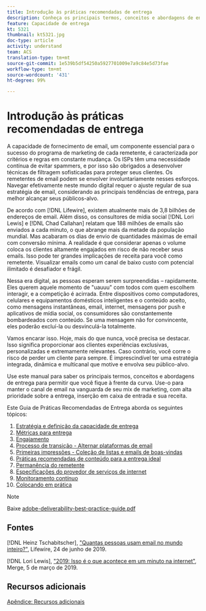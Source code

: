 ```yaml
---
title: Introdução às práticas recomendadas de entrega
description: Conheça os principais termos, conceitos e abordagens de entrega para garantir o sucesso do seu programa de marketing.
feature: Capacidade de entrega
kt: 5321
thumbnail: kt5321.jpg
doc-type: article
activity: understand
team: ACS
translation-type: tm+mt
source-git-commit: 1e539b5df54250a5927701009e7a9c84e5d73fae
workflow-type: tm+mt
source-wordcount: '431'
ht-degree: 99%

---
```



# Introdução às práticas recomendadas de entrega

A capacidade de fornecimento de email, um componente essencial para o sucesso do programa de marketing de cada remetente, é caracterizada por critérios e regras em constante mudança. Os ISPs têm uma necessidade contínua de evitar spammers, e por isso são obrigados a desenvolver técnicas de filtragem sofisticadas para proteger seus clientes. Os remetentes de email podem se envolver involuntariamente nesses esforços. Navegar efetivamente neste mundo digital requer o ajuste regular de sua estratégia de email, considerando as principais tendências de entrega, para melhor alcançar seus públicos-alvo.

De acordo com [!DNL Lifewire], existem atualmente mais de 3,8 bilhões de endereços de email. Além disso, os consultores de mídia social [!DNL Lori Lewis] e [!DNL Chad Callahan] relatam que 188 milhões de emails são enviados a cada minuto, o que abrange mais da metade da população mundial. Mas acabaram os dias de envio de quantidades máximas de email com conversão mínima. A realidade é que considerar apenas o volume coloca os clientes altamente engajados em risco de não receber seus emails. Isso pode ter grandes implicações de receita para você como remetente. Visualizar emails como um canal de baixo custo com potencial ilimitado é desafiador e frágil.

Nessa era digital, as pessoas esperam serem surpreendidas – rapidamente. Eles querem aquele momento de &quot;uauuu&quot; com todos com quem escolhem interagir, e a competição é acirrada. Entre dispositivos como computadores, celulares e equipamentos domésticos inteligentes e o conteúdo aceito, como mensagens instantâneas, email, internet, mensagens por push e aplicativos de mídia social, os consumidores são constantemente bombardeados com conteúdo. Se uma mensagem não for convincente, eles poderão excluí-la ou desvinculá-la totalmente.

Vamos encarar isso. Hoje, mais do que nunca, você precisa se destacar. Isso significa proporcionar aos clientes experiências exclusivas, personalizadas e extremamente relevantes. Caso contrário, você corre o risco de perder um cliente para sempre. É imprescindível ter uma estratégia integrada, dinâmica e multicanal que motive e envolva seu público-alvo.

Use este manual para saber os principais termos, conceitos e abordagens de entrega para permitir que você fique à frente da curva. Use-o para manter o canal de email na vanguarda de seu mix de marketing, com alta prioridade sobre a entrega, inserção em caixa de entrada e sua receita.

Este Guia de Práticas Recomendadas de Entrega aborda os seguintes tópicos:

1. [Estratégia e definição da capacidade de entrega](/help/deliverability-strategy-and-definition.md)
2. [Métricas para entrega](/help/metrics/metrics-overview.md)
3. [Engajamento](/help/engagement.md)
4. [Processo de transição - Alternar plataformas de email](/help/transition-process/switching-email-platforms.md)
5. [Primeiras impressões - Coleção de listas e emails de boas-vindas](/help/first-impressions/address-collection-and-list-growth.md)
6. [Práticas recomendadas de conteúdo para a entrega ideal](/help/content-best-practices-for-optimal-delivery.md)
7. [Permanência do remetente](/help/sender-permanence.md)
8. [Especificações do provedor de serviços de internet](/help/internet-service-provider-specifics/overview.md)
9. [Monitoramento contínuo](/help/ongoing-monitoring.md)
10. [Colocando em prática](/help/putting-it-in-practice.md)

>[!NOTE]
>
>Baixe [adobe-deliverability-best-practice-guide.pdf](/help/assets/adobe-deliverability-best-practice-guide.pdf)

## Fontes

[!DNL Heinz Tschabitscher], [&quot;Quantas pessoas usam email no mundo inteiro?&quot;](https://www.lifewire.com/how-many-email-users-are-there-1171213), Lifewire, 24 de junho de 2019.

[!DNL Lori Lewis], [&quot;2019: Isso é o que acontece em um minuto na internet&quot;](https://www.allaccess.com/merge/archive/29580/2019-this-is-what-happens-in-an-internet-minute), Merge, 5 de março de 2019.

## Recursos adicionais

[Apêndice: Recursos adicionais](/help/additional-resources/general-resources.md)